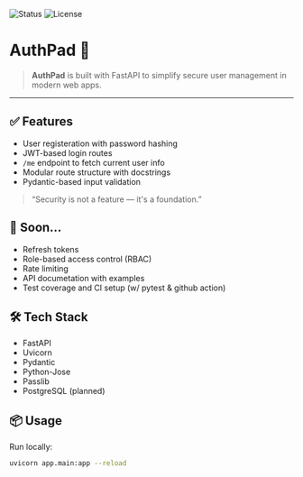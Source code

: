 ![Status](https://img.shields.io/badge/Status-In_Progress-F57C00?style=flat-square&logo=todoist&logoColor=white)
![License](https://img.shields.io/badge/License-MIT-2196F3?style=flat-square&logo=open-source-initiative&logoColor=white)


# AuthPad 🔐

> **AuthPad** is built with FastAPI to simplify secure user management in modern web apps.


---

## ✅ Features
- User registeration with password hashing
- JWT-based login routes
- `/me` endpoint to fetch current user info
- Modular route structure with docstrings
- Pydantic-based input validation

> “Security is not a feature — it's a foundation.”


## 🧪 Soon...
- Refresh tokens
- Role-based access control (RBAC)
- Rate limiting
- API documetation with examples
- Test coverage and CI setup (w/ pytest & github action)


## 🛠️ Tech Stack
- FastAPI
- Uvicorn
- Pydantic
- Python-Jose
- Passlib
- PostgreSQL (planned)


## 📦 Usage
Run locally:
```bash
uvicorn app.main:app --reload